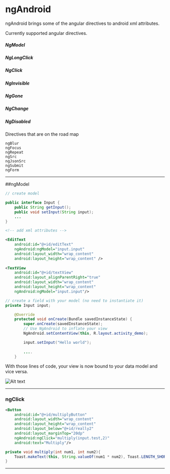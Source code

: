 # ngAndroid

ngAndroid brings some of the angular directives to android xml attributes.

Currently supported angular directives.
##### NgModel
##### NgLongClick
##### NgClick
##### NgInvisible
##### NgGone
##### NgChange
##### NgDisabled

Directives that are on the road map
```
ngBlur
ngFocus
ngRepeat
ngSrc
ngJsonSrc
ngSubmit
ngForm
```

--------

##ngModel

```java
// create model

public interface Input {
    public String getInput();
    public void setInput(String input);
    ...
}
```
```xml
<!-- add xml attributes -->

<EditText
    android:id="@+id/editText"
    ngAndroid:ngModel="input.input"
    android:layout_width="wrap_content"
    android:layout_height="wrap_content" />
    
<TextView
    android:id="@+id/textView"
    android:layout_alignParentRight="true"
    android:layout_width="wrap_content"
    android:layout_height="wrap_content"
    ngAndroid:ngModel="input.input"/>
```
```java
// create a field with your model (no need to instantiate it)
private Input input;

    @Override
    protected void onCreate(Bundle savedInstanceState) {
        super.onCreate(savedInstanceState);
        // Use NgAndroid to inflate your view 
        NgAndroid.setContentView(this, R.layout.activity_demo);

        input.setInput("Hello world");
        
        ....
    }

```

With those lines of code, your view is now bound to your data model and vice versa.

![Alt text](/../pictures/images/screencast.gif?raw=true "ngAndroid at work")

--------

<h3>ngClick</h3>

```xml
<Button
    android:id="@+id/multiplyButton"
    android:layout_width="wrap_content"
    android:layout_height="wrap_content"
    android:layout_below="@+id/really2"
    android:layout_marginTop="20dp"
    ngAndroid:ngClick="multiply(input.test,2)"
    android:text="Multiply"/>
```
```java
private void multiply(int num1, int num2){
    Toast.makeText(this, String.valueOf(num1 * num2), Toast.LENGTH_SHORT).show();
}
```




--------

